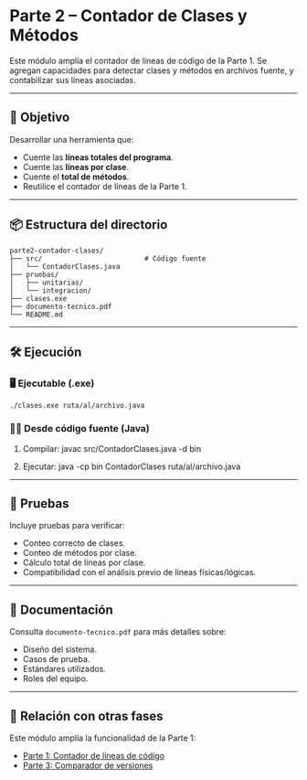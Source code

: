 # Parte 2 – Contador de Clases y Métodos

Este módulo amplía el contador de líneas de código de la Parte 1. Se agregan capacidades para detectar clases y métodos en archivos fuente, y contabilizar sus líneas asociadas.

---

## 📌 Objetivo

Desarrollar una herramienta que:
- Cuente las **líneas totales del programa**.
- Cuente las **líneas por clase**.
- Cuente el **total de métodos**.
- Reutilice el contador de líneas de la Parte 1.

---

## 📦 Estructura del directorio

```
parte2-contador-clases/
├── src/                         # Código fuente
│   └── ContadorClases.java
├── pruebas/
│   ├── unitarias/
│   └── integracion/
├── clases.exe
├── documento-tecnico.pdf
└── README.md
```

---

## 🛠️ Ejecución

### 🖥️ Ejecutable (.exe)
```
./clases.exe ruta/al/archivo.java
```

### 🧑‍💻 Desde código fuente (Java)

1. Compilar:
   javac src/ContadorClases.java -d bin

2. Ejecutar:
   java -cp bin ContadorClases ruta/al/archivo.java

---

## 🔬 Pruebas

Incluye pruebas para verificar:
- Conteo correcto de clases.
- Conteo de métodos por clase.
- Cálculo total de líneas por clase.
- Compatibilidad con el análisis previo de líneas físicas/lógicas.

---

## 📄 Documentación

Consulta `documento-tecnico.pdf` para más detalles sobre:
- Diseño del sistema.
- Casos de prueba.
- Estándares utilizados.
- Roles del equipo.

---

## 🔁 Relación con otras fases

Este módulo amplía la funcionalidad de la Parte 1:
- [Parte 1: Contador de líneas de código](../parte1-contador-lineas/)
- [Parte 3: Comparador de versiones](../parte3-comparador-versiones/)
